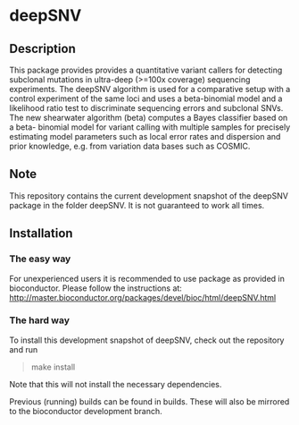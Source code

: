 deepSNV
=====

Description
---
This package provides provides a quantitative variant callers for
    detecting subclonal mutations in ultra-deep (>=100x coverage) sequencing
    experiments. The deepSNV algorithm is used for a comparative setup with a
    control experiment of the same loci and uses a beta-binomial model and a
    likelihood ratio test to discriminate sequencing errors and subclonal SNVs.
    The new shearwater algorithm (beta) computes a Bayes classifier based on a
    beta- binomial model for variant calling with multiple samples for
    precisely estimating model parameters such as local error rates and
    dispersion and prior knowledge, e.g. from variation data bases such as
    COSMIC.
    

Note
----
This repository contains the current development snapshot of the deepSNV package 
in the folder deepSNV. It is not guaranteed to work all times.

Installation
--------

### The easy way
For unexperienced users it is recommended to use package as provided in bioconductor.
Please follow the instructions at:
http://master.bioconductor.org/packages/devel/bioc/html/deepSNV.html

### The hard way
To install this development snapshot of deepSNV, check out the repository and run

> make install

Note that this will not install the necessary dependencies.

Previous (running) builds can be found in builds. These will also be mirrored to the
bioconductor development branch.